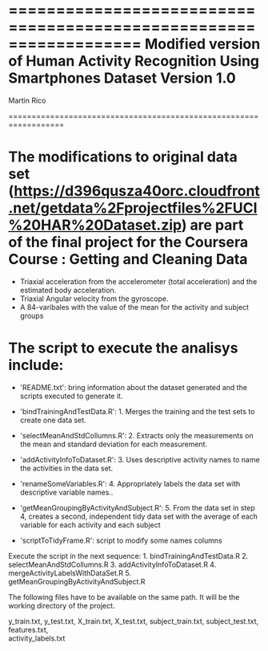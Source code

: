 ==================================================================
Modified version of Human Activity Recognition Using Smartphones Dataset
Version 1.0
==================================================================
Martin Rico

==================================================================

The modifications to original data set (https://d396qusza40orc.cloudfront.net/getdata%2Fprojectfiles%2FUCI%20HAR%20Dataset.zip)
are part of the final project for the Coursera Course : Getting and Cleaning Data
======================================

- Triaxial acceleration from the accelerometer (total acceleration) and the estimated body acceleration.
- Triaxial Angular velocity from the gyroscope. 
- A 84-varibales with the value of the mean for the activity and subject groups


The script to execute the analisys include:
=========================================

- 'README.txt': bring information about the dataset generated and the scripts executed to generate it.

- 'bindTrainingAndTestData.R': 1. Merges the training and the test sets to create one data set.

- 'selectMeanAndStdCollumns.R': 2. Extracts only the measurements on the mean and standard deviation for each measurement. 

- 'addActivityInfoToDataset.R': 3. Uses descriptive activity names to name the activities in the data set.

- 'renameSomeVariables.R': 4. Appropriately labels the data set with descriptive variable names..

- 'getMeanGroupingByActivityAndSubject.R': 5. From the data set in step 4, creates a second, independent tidy data set with the average of each variable for each activity and each subject

- 'scriptToTidyFrame.R': script to modify some names columns

Execute the script in the next sequence: 
	1. bindTrainingAndTestData.R
	2. selectMeanAndStdCollumns.R
	3. addActivityInfoToDataset.R
	4. mergeActivityLabelsWithDataSet.R
	5. getMeanGroupingByActivityAndSubject.R

The following files have to be available on the same path. It will be the working directory of the project.

y_train.txt, 
y_test.txt, 
X_train.txt, 
X_test.txt, 
subject_train.txt, 
subject_test.txt,
features.txt,  
activity_labels.txt



